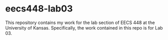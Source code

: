 # eecs448-lab03
This repository contains my work for the lab section of EECS 448 at the University of Kansas. Specifically, the work contained in this repo is for Lab 03.


